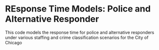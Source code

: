 # REsponse Time Models: Police and Alternative Responder 
This code models the response time for police and alternative responders under various staffing and crime classification scenarios for the City of Chicago


